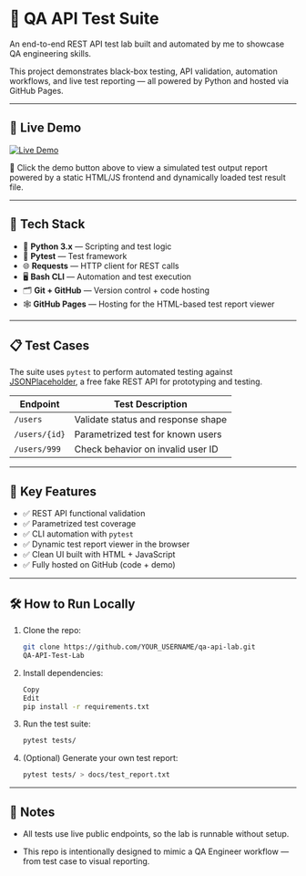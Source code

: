 # 🧪 QA API Test Suite

An end-to-end REST API test lab built and automated by me to showcase QA engineering skills.  

This project demonstrates black-box testing, API validation, automation workflows, and live test reporting — all powered by Python and hosted via GitHub Pages. 

---

##  🚀  Live Demo
[![Live Demo](https://img.shields.io/badge/Demo-Click_Here-green?style=for-the-badge)](https://codemagicianequinox.github.io/QA-API-Test-Lab/)

🔹 Click the demo button above to view a simulated test output report powered by a static HTML/JS frontend and dynamically loaded test result file.

---

## 🔧 Tech Stack

- 🐍 **Python 3.x** — Scripting and test logic  
- 🧪 **Pytest** — Test framework  
- 🌐 **Requests** — HTTP client for REST calls  
- 🖥️ **Bash CLI** — Automation and test execution  
- 🗂️ **Git + GitHub** — Version control + code hosting  
- 🕸️ **GitHub Pages** — Hosting for the HTML-based test report viewer  

---

## 📋 Test Cases

The suite uses `pytest` to perform automated testing against [JSONPlaceholder](https://jsonplaceholder.typicode.com), a free fake REST API for prototyping and testing.

| Endpoint             | Test Description                  |
|----------------------|------------------------------------|
| `/users`             | Validate status and response shape |
| `/users/{id}`        | Parametrized test for known users  |
| `/users/999`         | Check behavior on invalid user ID  |

---

## 🧪 Key Features

- ✅ REST API functional validation  
- ✅ Parametrized test coverage  
- ✅ CLI automation with `pytest`  
- ✅ Dynamic test report viewer in the browser  
- ✅ Clean UI built with HTML + JavaScript  
- ✅ Fully hosted on GitHub (code + demo)

---


## 🛠 How to Run Locally 

1. Clone the repo:
   ```bash
   git clone https://github.com/YOUR_USERNAME/qa-api-lab.git
   QA-API-Test-Lab

2. Install dependencies:
   ```bash
   Copy
   Edit
   pip install -r requirements.txt

3. Run the test suite:
   ```bash
   pytest tests/

4. (Optional) Generate your own test report:
   ```bash
   pytest tests/ > docs/test_report.txt
   
---

## 📌 Notes

- All tests use live public endpoints, so the lab is runnable without setup.

- This repo is intentionally designed to mimic a QA Engineer workflow — from test case to visual reporting.
